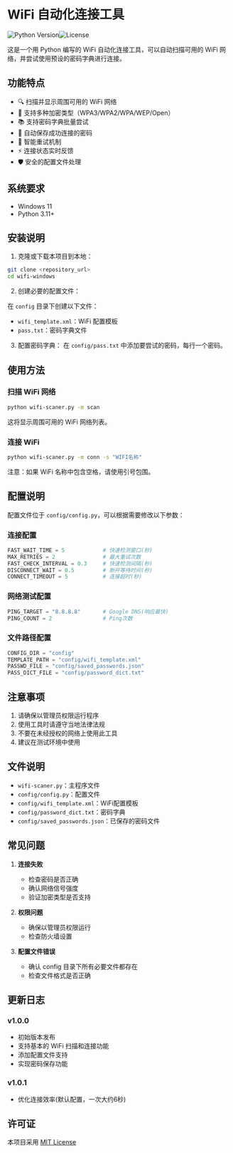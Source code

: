 # WiFi 自动化连接工具

![Python Version](https://img.shields.io/badge/Python-3.11%2B-blue)![License](https://img.shields.io/badge/License-MIT-green)

这是一个用 Python 编写的 WiFi 自动化连接工具，可以自动扫描可用的 WiFi 网络，并尝试使用预设的密码字典进行连接。

## 功能特点

- 🔍 扫描并显示周围可用的 WiFi 网络
- 🔑 支持多种加密类型（WPA3/WPA2/WPA/WEP/Open）
- 📚 支持密码字典批量尝试
- 💾 自动保存成功连接的密码
- 🔄 智能重试机制
- ⚡ 连接状态实时反馈
- 🛡️ 安全的配置文件处理

## 系统要求

- Windows 11 
- Python 3.11+

## 安装说明

1. 克隆或下载本项目到本地：
```bash
git clone <repository_url>
cd wifi-windows
```

2. 创建必要的配置文件：

在 `config` 目录下创建以下文件：
- `wifi_template.xml`：WiFi 配置模板
- `pass.txt`：密码字典文件

3. 配置密码字典：
在 `config/pass.txt` 中添加要尝试的密码，每行一个密码。

## 使用方法

### 扫描 WiFi 网络

```bash
python wifi-scaner.py -m scan
```

这将显示周围可用的 WiFi 网络列表。

### 连接 WiFi

```bash
python wifi-scaner.py -m conn -s "WIFI名称"
```

注意：如果 WiFi 名称中包含空格，请使用引号包围。

## 配置说明

配置文件位于 `config/config.py`，可以根据需要修改以下参数：

### 连接配置
```python
FAST_WAIT_TIME = 5            # 快速检测窗口(秒)
MAX_RETRIES = 2               # 最大重试次数
FAST_CHECK_INTERVAL = 0.3     # 快速检测间隔(秒)
DISCONNECT_WAIT = 0.5         # 断开等待时间(秒)
CONNECT_TIMEOUT = 5           # 连接超时(秒)
```

### 网络测试配置
```python
PING_TARGET = "8.8.8.8"       # Google DNS(响应最快)
PING_COUNT = 2                # Ping次数
```

### 文件路径配置
```python
CONFIG_DIR = "config"
TEMPLATE_PATH = "config/wifi_template.xml"
PASSWD_FILE = "config/saved_passwords.json"
PASS_DICT_FILE = "config/password_dict.txt"
```

## 注意事项

1. 请确保以管理员权限运行程序
2. 使用工具时请遵守当地法律法规
3. 不要在未经授权的网络上使用此工具
4. 建议在测试环境中使用

## 文件说明

- `wifi-scaner.py`：主程序文件
- `config/config.py`：配置文件
- `config/wifi_template.xml`：WiFi配置模板
- `config/password_dict.txt`：密码字典
- `config/saved_passwords.json`：已保存的密码文件

## 常见问题

1. **连接失败**
   - 检查密码是否正确
   - 确认网络信号强度
   - 验证加密类型是否支持

2. **权限问题**
   - 确保以管理员权限运行
   - 检查防火墙设置

3. **配置文件错误**
   - 确认 config 目录下所有必要文件都存在
   - 检查文件格式是否正确

## 更新日志

### v1.0.0
- 初始版本发布
- 支持基本的 WiFi 扫描和连接功能
- 添加配置文件支持
- 实现密码保存功能
### v1.0.1
- 优化连接效率(默认配置，一次大约6秒)

## 许可证

本项目采用 [MIT License](LICENSE)